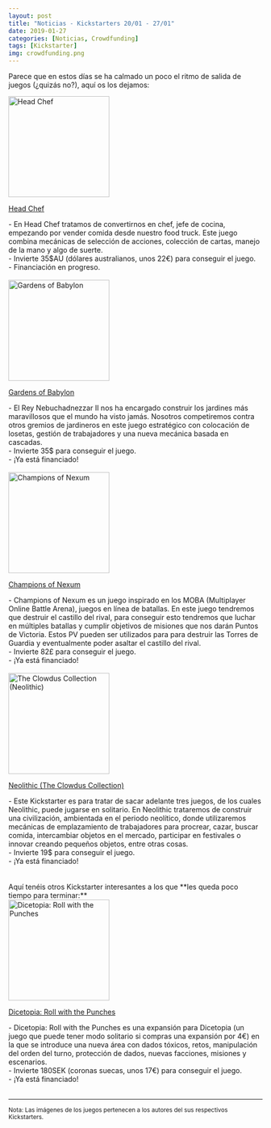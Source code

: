 ```yaml
---
layout: post
title: "Noticias - Kickstarters 20/01 - 27/01"
date: 2019-01-27
categories: [Noticias, Crowdfunding]
tags: [Kickstarter]
img: crowdfunding.png
---
```


Parece que en estos días se ha calmado un poco el ritmo de salida de juegos
(¿quizás no?),
aquí os los dejamos:

<div class="row">
    <div class="col-md-3">
        <img width="200" height="200"
            src="https://ksr-ugc.imgix.net/assets/023/747/969/f97ccd4553416e93fd105b4eb3e9ab04_original.png?ixlib=rb-1.1.0&w=680&fit=max&v=1547112560&auto=format&gif-q=50&lossless=true&s=10b3d5abaeb0fc365d75f6caabfd38fd"
        class="img-thumbnail" alt="Head Chef">
    </div>
    <div class="col-md-9">
        <p>
            <a
            href="https://www.kickstarter.com/projects/462640246/head-chef-the-tabletop-card-game-of-food-fame-and-0?ref=mazmorreoensolitario">
           Head Chef</a>
        </p>
         - En Head Chef tratamos de convertirnos en chef, jefe de
          cocina, empezando por vender comida desde nuestro food truck. Este
          juego combina mecánicas de selección de acciones, colección de
          cartas, manejo de la mano y algo de suerte.
          <br>
          - Invierte 35$AU (dólares australianos, unos 22€) para conseguir el juego.
          <br>
          - Financiación en progreso.
    </div>
</div>
<br>

<div class="row">
    <div class="col-md-3">
        <img width="200" height="200"
            src="https://ksr-ugc.imgix.net/assets/023/825/308/529ee711ef433d9cecae5735593b6286_original.png?ixlib=rb-1.1.0&w=680&fit=max&v=1547832407&auto=format&gif-q=50&lossless=true&s=7c2a0c80015512ddcb137a0ce91771f0"
        class="img-thumbnail" alt="Gardens of Babylon">
    </div>
    <div class="col-md-9">
        <p>
            <a
            href="https://www.kickstarter.com/projects/vvv-gaming/gardens-of-babylon-the-cascading-tile-laying-game?ref=mazmorreoensolitario">
           Gardens of Babylon</a>
        </p>
         - El Rey Nebuchadnezzar II nos ha encargado construir los jardines más
          maravillosos que el mundo ha visto jamás. Nosotros competiremos
          contra otros gremios de jardineros en este juego estratégico con
          colocación de losetas, gestión de trabajadores y una nueva mecánica
          basada en cascadas.
          <br>
          - Invierte 35$ para conseguir el juego.
          <br>
          - ¡Ya está financiado!
    </div>
</div>
<br>

<div class="row">
    <div class="col-md-3">
        <img width="200" height="200"
            src="https://ksr-ugc.imgix.net/assets/023/866/528/32ffecbe2a355ae46ec5fa7a91f91a42_original.jpg?ixlib=rb-1.1.0&w=680&fit=max&v=1548247025&auto=format&gif-q=50&q=92&s=9d2266e05f52274d47fc7b31688c558a"
        class="img-thumbnail" alt="Champions of Nexum">
    </div>
    <div class="col-md-9">
        <p>
            <a
            href="https://www.kickstarter.com/projects/boardlegends/champions-of-nexum?ref=mazmorreoensolitario">
            Champions of Nexum</a>
        </p>
         - Champions of Nexum es un juego inspirado en los MOBA (Multiplayer
          Online Battle Arena), juegos en línea de batallas. En este juego
          tendremos que destruir el castillo del rival, para conseguir esto
          tendremos que luchar en múltiples batallas y cumplir objetivos de
          misiones que nos darán Puntos de Victoria. Estos PV pueden ser
          utilizados para para destruir las Torres de Guardia y eventualmente
          poder asaltar el castillo del rival.
          <br>
          - Invierte 82£ para conseguir el juego.
          <br>
          - ¡Ya está financiado!
    </div>
</div>
<br>

<div class="row">
    <div class="col-md-3">
        <img width="200" height="200"
            src="https://ksr-ugc.imgix.net/assets/023/846/924/060db3eaeb41dd76ecb35f8370bb8475_original.jpg?ixlib=rb-1.1.0&w=680&fit=max&v=1548083138&auto=format&gif-q=50&q=92&s=53bc9f3ca88f63997fc654e3d927a98c"
        class="img-thumbnail" alt="The Clowdus Collection (Neolithic)">
    </div>
    <div class="col-md-9">
        <p>
            <a
            href="https://www.kickstarter.com/projects/kolossalmikro/the-clowdus-collection?ref=mazmorreoensolitario">
           Neolithic (The Clowdus Collection)</a>
        </p>
         - Este Kickstarter es para tratar de sacar adelante tres juegos, de
          los cuales Neolithic, puede jugarse en solitario. En Neolithic
          trataremos de construir una civilización, ambientada en el periodo
          neolítico, donde utilizaremos mecánicas de emplazamiento de
          trabajadores para procrear, cazar, buscar comida, intercambiar
          objetos en el mercado, participar en festivales o innovar creando
          pequeños objetos, entre otras cosas.
          <br>
          - Invierte 19$ para conseguir el juego.
          <br>
          - ¡Ya está financiado!
    </div>
</div>
<br>

<br>
Aquí tenéis otros Kickstarter interesantes a los que **les queda poco tiempo
para terminar:**

<div class="row">
    <div class="col-md-3">
        <img width="200" height="200"
            src="https://ksr-ugc.imgix.net/assets/023/553/884/eb84e9272355613a5f56eb6010ad03d4_original.png?ixlib=rb-1.1.0&w=680&fit=max&v=1544736023&auto=format&gif-q=50&lossless=true&s=6c7f9d949087ced8ca506d7fa55a25e3"
        class="img-thumbnail" alt="Dicetopia: Roll with the Punches">
    </div>
    <div class="col-md-9">
        <p>
            <a
            href="https://www.kickstarter.com/projects/allornonegames/dicetopia-roll-with-the-punches?ref=mazmorreoensolitario">
           Dicetopia: Roll with the Punches</a>
        </p>
         - Dicetopia: Roll with the Punches es una expansión para Dicetopia (un
          juego que puede tener modo solitario si compras una expansión por 4€)
          en la que se introduce una nueva área con dados tóxicos, retos,
          manipulación del orden del turno, protección de dados, nuevas
          facciones, misiones y escenarios.
          <br>
          - Invierte 180SEK (coronas suecas, unos 17€) para conseguir el juego.
          <br>
          - ¡Ya está financiado!
    </div>
</div>
<br>


<hr>

<small>Nota: Las imágenes de los juegos pertenecen a los autores del sus
respectivos Kickstarters.</small>
